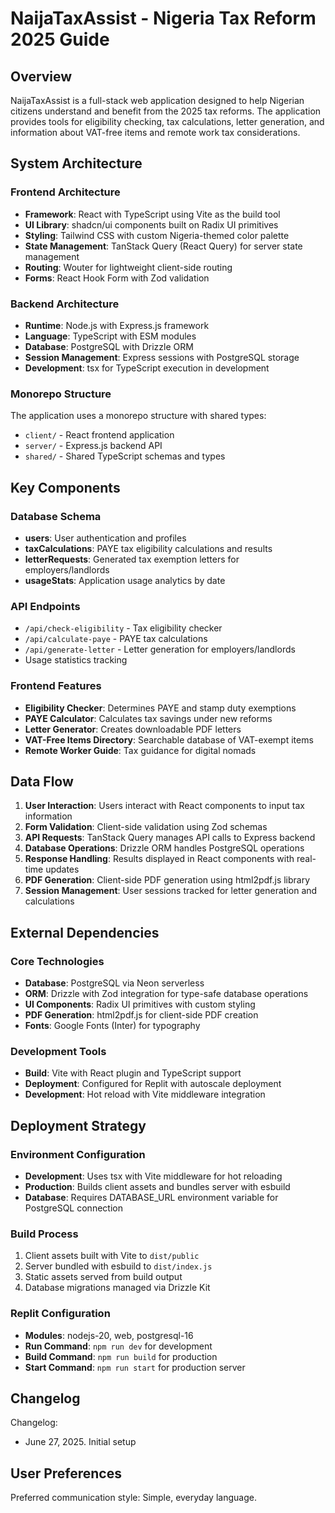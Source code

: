 # NaijaTaxAssist - Nigeria Tax Reform 2025 Guide

## Overview

NaijaTaxAssist is a full-stack web application designed to help Nigerian citizens understand and benefit from the 2025 tax reforms. The application provides tools for eligibility checking, tax calculations, letter generation, and information about VAT-free items and remote work tax considerations.

## System Architecture

### Frontend Architecture
- **Framework**: React with TypeScript using Vite as the build tool
- **UI Library**: shadcn/ui components built on Radix UI primitives
- **Styling**: Tailwind CSS with custom Nigeria-themed color palette
- **State Management**: TanStack Query (React Query) for server state management
- **Routing**: Wouter for lightweight client-side routing
- **Forms**: React Hook Form with Zod validation

### Backend Architecture
- **Runtime**: Node.js with Express.js framework
- **Language**: TypeScript with ESM modules
- **Database**: PostgreSQL with Drizzle ORM
- **Session Management**: Express sessions with PostgreSQL storage
- **Development**: tsx for TypeScript execution in development

### Monorepo Structure
The application uses a monorepo structure with shared types:
- `client/` - React frontend application
- `server/` - Express.js backend API
- `shared/` - Shared TypeScript schemas and types

## Key Components

### Database Schema
- **users**: User authentication and profiles
- **taxCalculations**: PAYE tax eligibility calculations and results
- **letterRequests**: Generated tax exemption letters for employers/landlords
- **usageStats**: Application usage analytics by date

### API Endpoints
- `/api/check-eligibility` - Tax eligibility checker
- `/api/calculate-paye` - PAYE tax calculations
- `/api/generate-letter` - Letter generation for employers/landlords
- Usage statistics tracking

### Frontend Features
- **Eligibility Checker**: Determines PAYE and stamp duty exemptions
- **PAYE Calculator**: Calculates tax savings under new reforms
- **Letter Generator**: Creates downloadable PDF letters
- **VAT-Free Items Directory**: Searchable database of VAT-exempt items
- **Remote Worker Guide**: Tax guidance for digital nomads

## Data Flow

1. **User Interaction**: Users interact with React components to input tax information
2. **Form Validation**: Client-side validation using Zod schemas
3. **API Requests**: TanStack Query manages API calls to Express backend
4. **Database Operations**: Drizzle ORM handles PostgreSQL operations
5. **Response Handling**: Results displayed in React components with real-time updates
6. **PDF Generation**: Client-side PDF generation using html2pdf.js library
7. **Session Management**: User sessions tracked for letter generation and calculations

## External Dependencies

### Core Technologies
- **Database**: PostgreSQL via Neon serverless
- **ORM**: Drizzle with Zod integration for type-safe database operations
- **UI Components**: Radix UI primitives with custom styling
- **PDF Generation**: html2pdf.js for client-side PDF creation
- **Fonts**: Google Fonts (Inter) for typography

### Development Tools
- **Build**: Vite with React plugin and TypeScript support
- **Deployment**: Configured for Replit with autoscale deployment
- **Development**: Hot reload with Vite middleware integration

## Deployment Strategy

### Environment Configuration
- **Development**: Uses tsx with Vite middleware for hot reloading
- **Production**: Builds client assets and bundles server with esbuild
- **Database**: Requires DATABASE_URL environment variable for PostgreSQL connection

### Build Process
1. Client assets built with Vite to `dist/public`
2. Server bundled with esbuild to `dist/index.js`
3. Static assets served from build output
4. Database migrations managed via Drizzle Kit

### Replit Configuration
- **Modules**: nodejs-20, web, postgresql-16
- **Run Command**: `npm run dev` for development
- **Build Command**: `npm run build` for production
- **Start Command**: `npm run start` for production server

## Changelog

Changelog:
- June 27, 2025. Initial setup

## User Preferences

Preferred communication style: Simple, everyday language.